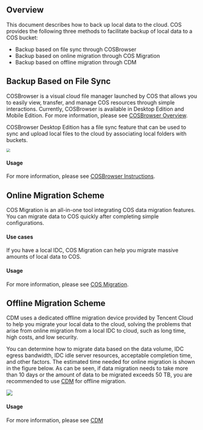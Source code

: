 ## Overview

This document describes how to back up local data to the cloud. COS provides the following three methods to facilitate backup of local data to a COS bucket:

- Backup based on file sync through COSBrowser
- Backup based on online migration through COS Migration
- Backup based on offline migration through CDM

## Backup Based on File Sync

COSBrowser is a visual cloud file manager launched by COS that allows you to easily view, transfer, and manage COS resources through simple interactions. Currently, COSBrowser is available in Desktop Edition and Mobile Edition. For more information, please see [COSBrowser Overview](https://intl.cloud.tencent.com/document/product/436/11366).

COSBrowser Desktop Edition has a file sync feature that can be used to sync and upload local files to the cloud by associating local folders with buckets.

<img src="https://main.qcloudimg.com/raw/fc3160ec43b732936152ccf4f5f107c8.png" style="zoom:60%;" />

#### Usage

For more information, please see [COSBrowser Instructions](https://intl.cloud.tencent.com/document/product/436/32565#synchronization).

## Online Migration Scheme

COS Migration is an all-in-one tool integrating COS data migration features. You can migrate data to COS quickly after completing simple configurations.

#### Use cases

If you have a local IDC, COS Migration can help you migrate massive amounts of local data to COS.

#### Usage

For more information, please see [COS Migration](https://intl.cloud.tencent.com/document/product/436/32974#cos).

## Offline Migration Scheme

CDM uses a dedicated offline migration device provided by Tencent Cloud to help you migrate your local data to the cloud, solving the problems that arise from online migration from a local IDC to cloud, such as long time, high costs, and low security.

You can determine how to migrate data based on the data volume, IDC egress bandwidth, IDC idle server resources, acceptable completion time, and other factors. The estimated time needed for online migration is shown in the figure below. As can be seen, if data migration needs to take more than 10 days or the amount of data to be migrated exceeds 50 TB, you are recommended to use [CDM](https://intl.cloud.tencent.com/document/product/436/32974#cdm) for offline migration.

![](https://main.qcloudimg.com/raw/321d9e3f6a0a1f812da5f87792621093.png)

#### Usage

For more information, please see [CDM](https://intl.cloud.tencent.com/document/product/436/32974#cdm)

